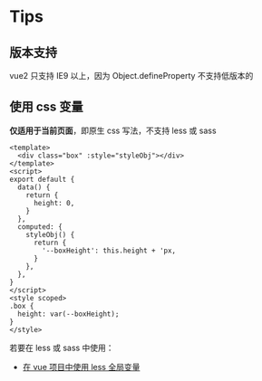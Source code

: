 # Tips

## 版本支持

vue2 只支持 IE9 以上，因为 Object.defineProperty 不支持低版本的

## 使用 css 变量

**仅适用于当前页面**，即原生 css 写法，不支持 less 或 sass

```vue
<template>
  <div class="box" :style="styleObj"></div>
</template>
<script>
export default {
  data() {
    return {
      height: 0,
    }
  },
  computed: {
    styleObj() {
      return {
        '--boxHeight': this.height + 'px,
      }
    },
  },
}
</script>
<style scoped>
.box {
  height: var(--boxHeight);
}
</style>
```

若要在 less 或 sass 中使用：

- [在 vue 项目中使用 less 全局变量](https://blog.csdn.net/weixin_55510188/article/details/123686594)
